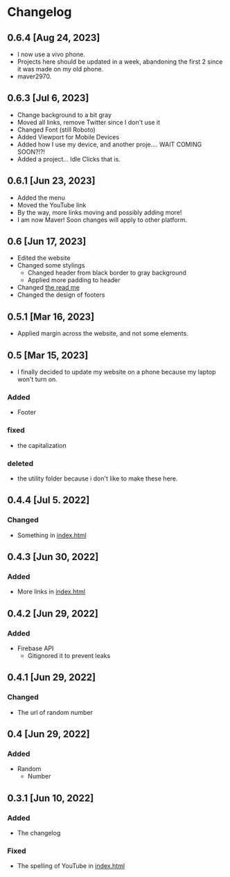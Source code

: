 # Changelog
## 0.6.4 [Aug 24, 2023]
- I now use a vivo phone.
- Projects here should be updated in a week, abandoning the first 2 since it was made on my old phone.
- maver2970.
## 0.6.3 [Jul 6, 2023]
- Change background to a bit gray
- Moved all links, remove Twitter since I don't use it
- Changed Font (still Roboto)
- Added Viewport for Mobile Devices
- Added how I use my device, and another proje.... WAIT COMING SOON?!?!
- Added a project... Idle Clicks that is.
## 0.6.1 [Jun 23, 2023]
- Added the menu
- Moved the YouTube link
- By the way, more links moving and possibly adding more!
- I am now Maver! Soon changes will apply to other platform.
## 0.6 [Jun 17, 2023]
- Edited the website
- Changed some stylings
  - Changed header from black border to gray background
  - Applied more padding to header
- Changed [the read me](readme.md)
- Changed the design of footers
## 0.5.1 [Mar 16, 2023]
- Applied margin across the website, and not some elements.
## 0.5 [Mar 15, 2023]
- I finally decided to update my website on a phone because my laptop won't turn on.
### Added
- Footer
### fixed
- the capitalization
### deleted
- the utility folder because i don't like to make these here.
## 0.4.4 [Jul 5. 2022]
### Changed
- Something in [index.html](https://princej69.github.io/)
## 0.4.3 [Jun 30, 2022]
### Added
- More links in [index.html](https://princej69.github.io/)
## 0.4.2 [Jun 29, 2022]
### Added
- Firebase API
  - Gitignored it to prevent leaks
## 0.4.1 [Jun 29, 2022]
### Changed
- The url of random number
## 0.4  [Jun 29, 2022]
### Added
- Random
  - Number
## 0.3.1 [Jun 10, 2022]
### Added
- The changelog
### Fixed
- The spelling of YouTube in [index.html](https://princej69.github.io/)